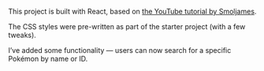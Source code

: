 This project is built with React, based on [the YouTube tutorial by Smoljames](https://www.youtube.com/watch?v=iKpkVKubvKk).

The CSS styles were pre-written as part of the starter project (with a few tweaks).

I’ve added some functionality — users can now search for a specific Pokémon by name or ID.